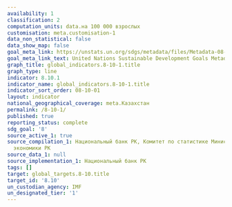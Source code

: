 ```yaml
---
availability: 1
classification: 2
computation_units: data.на 100 000 взрослых
customisation: meta.customisation-1
data_non_statistical: false
data_show_map: false
goal_meta_link: https://unstats.un.org/sdgs/metadata/files/Metadata-08-10-01.pdf
goal_meta_link_text: United Nations Sustainable Development Goals Metadata (pdf 525kB)
graph_title: global_indicators.8-10-1.title
graph_type: line
indicator: 8.10.1
indicator_name: global_indicators.8-10-1.title
indicator_sort_order: 08-10-01
layout: indicator
national_geographical_coverage: meta.Казахстан
permalink: /8-10-1/
published: true
reporting_status: complete
sdg_goal: '8'
source_active_1: true
source_compilation_1: Национальный банк РК, Комитет по статистике Министерства национальной
  экономики РК
source_data_1: null
source_implementation_1: Национальный банк РК
tags: []
target: global_targets.8-10.title
target_id: '8.10'
un_custodian_agency: IMF
un_designated_tier: '1'
---
```


